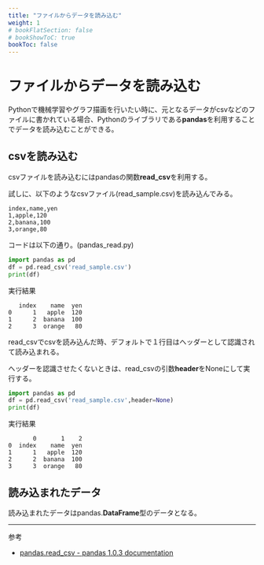 ```yaml
---
title: "ファイルからデータを読み込む"
weight: 1
# bookFlatSection: false
# bookShowToC: true
bookToc: false
---
```


# ファイルからデータを読み込む

Pythonで機械学習やグラフ描画を行いたい時に、元となるデータがcsvなどのファイルに書かれている場合、Pythonのライブラリである**pandas**を利用することでデータを読み込むことができる。

## csvを読み込む

csvファイルを読み込むにはpandasの関数**read_csv**を利用する。

試しに、以下のようなcsvファイル(read_sample.csv)を読み込んでみる。

```
index,name,yen
1,apple,120
2,banana,100
3,orange,80
```

コードは以下の通り。(pandas_read.py)

```python
import pandas as pd
df = pd.read_csv('read_sample.csv')
print(df)
```

実行結果

```
   index    name  yen
0      1   apple  120
1      2  banana  100
2      3  orange   80
```

read_csvでcsvを読み込んだ時、デフォルトで１行目はヘッダーとして認識されて読み込まれる。

ヘッダーを認識させたくないときは、read_csvの引数**header**をNoneにして実行する。

```python
import pandas as pd
df = pd.read_csv('read_sample.csv',header=None)
print(df)
```

実行結果

```
       0       1    2
0  index    name  yen
1      1   apple  120
2      2  banana  100
3      3  orange   80
```

## 読み込まれたデータ

読み込まれたデータはpandas.**DataFrame**型のデータとなる。



<hr>

参考

- [pandas.read_csv - pandas 1.0.3 documentation](https://pandas.pydata.org/pandas-docs/stable/reference/api/pandas.read_csv.html)
